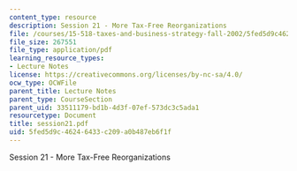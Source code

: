 ```yaml
---
content_type: resource
description: Session 21 - More Tax-Free Reorganizations
file: /courses/15-518-taxes-and-business-strategy-fall-2002/5fed5d9c46246433c209a0b487eb6f1f_session21.pdf
file_size: 267551
file_type: application/pdf
learning_resource_types:
- Lecture Notes
license: https://creativecommons.org/licenses/by-nc-sa/4.0/
ocw_type: OCWFile
parent_title: Lecture Notes
parent_type: CourseSection
parent_uid: 33511179-bd1b-4d3f-07ef-573dc3c5ada1
resourcetype: Document
title: session21.pdf
uid: 5fed5d9c-4624-6433-c209-a0b487eb6f1f
---
```

Session 21 - More Tax-Free Reorganizations